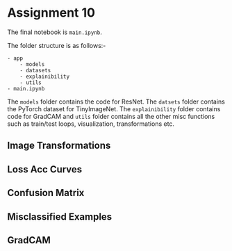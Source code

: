 # Assignment 10

The final notebook is `main.ipynb`.

The folder structure is as follows:-

```
- app
    - models
    - datasets
    - explainibility
    - utils
- main.ipynb
```

The `models` folder contains the code for ResNet. The `datsets` folder contains the PyTorch dataset for TinyImageNet. The `explainibility` folder contains code for GradCAM and `utils` folder contains all the other misc functions such as train/test loops, visualization, transformations etc.

## Image Transformations

## Loss Acc Curves

## Confusion Matrix

## Misclassified Examples

## GradCAM
